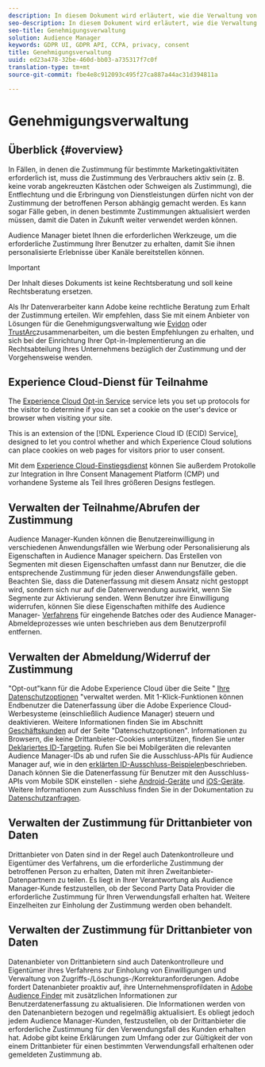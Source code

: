 ```yaml
---
description: In diesem Dokument wird erläutert, wie die Verwaltung von Genehmigungen in Audience Manager funktioniert.
seo-description: In diesem Dokument wird erläutert, wie die Verwaltung von Genehmigungen in Audience Manager funktioniert.
seo-title: Genehmigungsverwaltung
solution: Audience Manager
keywords: GDPR UI, GDPR API, CCPA, privacy, consent
title: Genehmigungsverwaltung
uuid: ed23a478-32be-460d-bb03-a735317f7c0f
translation-type: tm+mt
source-git-commit: fbe4e8c912093c495f27ca887a44ac31d394811a

---
```



# Genehmigungsverwaltung

## Überblick {#overview}

In Fällen, in denen die Zustimmung für bestimmte Marketingaktivitäten erforderlich ist, muss die Zustimmung des Verbrauchers aktiv sein (z. B. keine vorab angekreuzten Kästchen oder Schweigen als Zustimmung), die Entflechtung und die Erbringung von Dienstleistungen dürfen nicht von der Zustimmung der betroffenen Person abhängig gemacht werden. Es kann sogar Fälle geben, in denen bestimmte Zustimmungen aktualisiert werden müssen, damit die Daten in Zukunft weiter verwendet werden können.

Audience Manager bietet Ihnen die erforderlichen Werkzeuge, um die erforderliche Zustimmung Ihrer Benutzer zu erhalten, damit Sie ihnen personalisierte Erlebnisse über Kanäle bereitstellen können.

>[!IMPORTANT]
>
> Der Inhalt dieses Dokuments ist keine Rechtsberatung und soll keine Rechtsberatung ersetzen.
>
> Als Ihr Datenverarbeiter kann Adobe keine rechtliche Beratung zum Erhalt der Zustimmung erteilen. Wir empfehlen, dass Sie mit einem Anbieter von Lösungen für die Genehmigungsverwaltung wie [Evidon](https://theblog.adobe.com/evidon-builds-gdpr-universal-consent-integration-with-launch-by-adobe/) oder [TrustArc](https://theblog.adobe.com/trustarc-builds-consent-integration-launch-adobe/)zusammenarbeiten, um die besten Empfehlungen zu erhalten, und sich bei der Einrichtung Ihrer Opt-in-Implementierung an die Rechtsabteilung Ihres Unternehmens bezüglich der Zustimmung und der Vorgehensweise wenden.

## Experience Cloud-Dienst für Teilnahme

The [Experience Cloud Opt-in Service](https://docs.adobe.com/content/help/en/id-service/using/implementation-guides/opt-in-service/optin-overview.html) service lets you set up protocols for the visitor to determine if you can set a cookie on the user's device or browser when visiting your site.

This is an extension of the [!DNL Experience Cloud ID (ECID) Service], designed to let you control whether and which Experience Cloud solutions can place cookies on web pages for visitors prior to user consent.

Mit dem [Experience Cloud-Einstiegsdienst](https://docs.adobe.com/content/help/en/id-service/using/implementation-guides/opt-in-service/optin-overview.html) können Sie außerdem Protokolle zur Integration in Ihre Consent Management Platform (CMP) und vorhandene Systeme als Teil Ihres größeren Designs festlegen.

## Verwalten der Teilnahme/Abrufen der Zustimmung

Audience Manager-Kunden können die Benutzereinwilligung in verschiedenen Anwendungsfällen wie Werbung oder Personalisierung als Eigenschaften in Audience Manager speichern. Das Erstellen von Segmenten mit diesen Eigenschaften umfasst dann nur Benutzer, die die entsprechende Zustimmung für jeden dieser Anwendungsfälle geben. Beachten Sie, dass die Datenerfassung mit diesem Ansatz nicht gestoppt wird, sondern sich nur auf die Datenverwendung auswirkt, wenn Sie Segmente zur Aktivierung senden. Wenn Benutzer ihre Einwilligung widerrufen, können Sie diese Eigenschaften mithilfe des Audience Manager- [Verfahrens](../../integration/sending-audience-data/batch-data-transfer-explained/inbound-file-contents.md) für eingehende Batches oder des Audience Manager-Abmeldeprozesses wie unten beschrieben aus dem Benutzerprofil entfernen.

## Verwalten der Abmeldung/Widerruf der Zustimmung

"Opt-out"kann für die Adobe Experience Cloud über die Seite " [Ihre Datenschutzoptionen](https://www.adobe.com/privacy/opt-out.html#customeruse) "verwaltet werden. Mit 1-Klick-Funktionen können Endbenutzer die Datenerfassung über die Adobe Experience Cloud-Werbesysteme (einschließlich Audience Manager) steuern und deaktivieren. Weitere Informationen finden Sie im Abschnitt [Geschäftskunden](https://www.adobe.com/privacy/opt-out.html#customeruse) auf der Seite "Datenschutzoptionen". Informationen zu Browsern, die keine Drittanbieter-Cookies unterstützen, finden Sie unter [Deklariertes ID-Targeting](../../features/declared-ids.md#declared-id-targeting). Rufen Sie bei Mobilgeräten die relevanten Audience Manager-IDs ab und rufen Sie die Ausschluss-APIs für Audience Manager auf, wie in den [erklärten ID-Ausschluss-Beispielen](../../features/declared-ids.md#opt-out-examples)beschrieben. Danach können Sie die Datenerfassung für Benutzer mit den Ausschluss-APIs vom Mobile SDK einstellen - siehe [Android-Geräte](https://marketing.adobe.com/resources/help/en_US/mobile/android/privacy.html) und [iOS-Geräte](https://marketing.adobe.com/resources/help/en_US/mobile/ios/privacy.html). Weitere Informationen zum Ausschluss finden Sie in der Dokumentation zu [Datenschutzanfragen](../../overview/data-security-and-privacy/data-privacy-requests.md).

## Verwalten der Zustimmung für Drittanbieter von Daten

Drittanbieter von Daten sind in der Regel auch Datenkontrolleure und Eigentümer des Verfahrens, um die erforderliche Zustimmung der betroffenen Person zu erhalten, Daten mit ihren Zweitanbieter-Datenpartnern zu teilen. Es liegt in Ihrer Verantwortung als Audience Manager-Kunde festzustellen, ob der Second Party Data Provider die erforderliche Zustimmung für Ihren Verwendungsfall erhalten hat. Weitere Einzelheiten zur Einholung der Zustimmung werden oben behandelt.

## Verwalten der Zustimmung für Drittanbieter von Daten

Datenanbieter von Drittanbietern sind auch Datenkontrolleure und Eigentümer ihres Verfahrens zur Einholung von Einwilligungen und Verwaltung von Zugriffs-/Löschungs-/Korrekturanforderungen. Adobe fordert Datenanbieter proaktiv auf, ihre Unternehmensprofildaten in [Adobe Audience Finder](https://www.adobe-audience-finder.com/) mit zusätzlichen Informationen zur Benutzerdatenerfassung zu aktualisieren. Die Informationen werden von den Datenanbietern bezogen und regelmäßig aktualisiert. Es obliegt jedoch jedem Audience Manager-Kunden, festzustellen, ob der Drittanbieter die erforderliche Zustimmung für den Verwendungsfall des Kunden erhalten hat. Adobe gibt keine Erklärungen zum Umfang oder zur Gültigkeit der von einem Drittanbieter für einen bestimmten Verwendungsfall erhaltenen oder gemeldeten Zustimmung ab.
